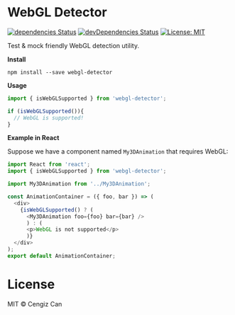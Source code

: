 # WebGL Detector

[![dependencies Status](https://david-dm.org/cengizcan/webgl-detector.svg)](https://david-dm.org/cengizcan/webgl-detector) [![devDependencies Status](https://david-dm.org/cengizcan/webgl-detector/dev-status.svg)](https://david-dm.org/flexdinesh/npm-module-boilerplate?type=dev) [![License: MIT](https://img.shields.io/badge/License-MIT-blue.svg)](https://opensource.org/licenses/MIT)

Test & mock friendly WebGL detection utility.

**Install**
```
npm install --save webgl-detector
```
**Usage**
```javascript
import { isWebGLSupported } from 'webgl-detector';

if (isWebGLSupported()){
  // WebGL is supported!
}
```
**Example in React**

Suppose we have a component named `My3DAnimation` that requires WebGL:
```javascript
import React from 'react';
import { isWebGLSupported } from 'webgl-detector';

import My3DAnimation from '../My3DAnimation';

const AnimationContainer = ({ foo, bar }) => (
  <div>
    {isWebGLSupported() ? (
      <My3DAnimation foo={foo} bar={bar} />
      ) : (
      <p>WebGL is not supported</p>
      )}
  </div>
);
export default AnimationContainer;
```
# License

MIT © Cengiz Can
